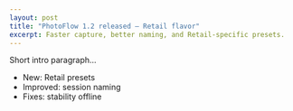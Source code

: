 ```yaml
---
layout: post
title: "PhotoFlow 1.2 released — Retail flavor"
excerpt: Faster capture, better naming, and Retail-specific presets.
---
```


Short intro paragraph…

- New: Retail presets
- Improved: session naming
- Fixes: stability offline
